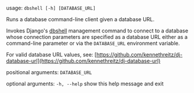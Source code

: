 usage: `dbshell [-h] [DATABASE_URL]`

Runs a database command-line client given a database URL.

Invokes Django's
[dbshell](https://docs.djangoproject.com/en/dev/ref/django-admin/#dbshell)
management command to connect to a database  whose connection parameters are
specified as a database URL either as a command-line parameter or via the
`DATABASE_URL` environment variable.

For valid database URL values, see:
[https://github.com/kennethreitz/dj-database-url](https://github.com/kennethreitz/dj-database-url)

positional arguments:
  `DATABASE_URL`

optional arguments:
   `-h, --help`    show this help message and exit
